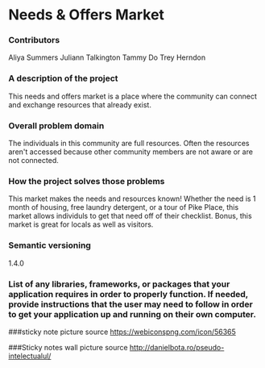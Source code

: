# Needs & Offers Market

### Contributors
Aliya Summers
Juliann Talkington
Tammy Do
Trey Herndon

### A description of the project
This needs and offers market is a place where the community can connect and exchange resources that already exist. 

### Overall problem domain
The individuals in this community are full resources. Often the resources aren't accessed because other community members are not aware or are not connected.

### How the project solves those problems
This market makes the needs and resources known! Whether the need is 1 month of housing, free laundry detergent, or a tour of Pike Place, this market allows individuls to get that need off of their checklist. Bonus, this market is great for locals as well as visitors.

### Semantic versioning
1.4.0

### List of any libraries, frameworks, or packages that your application requires in order to properly function. If needed, provide instructions that the user may need to follow in order to get your application up and running on their own computer.

###sticky note picture source
https://webiconspng.com/icon/56365

###Sticky notes wall picture source
http://danielbota.ro/pseudo-intelectualul/